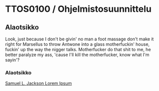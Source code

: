 # TTOS0100 / Ohjelmistosuunnittelu

## Alaotsikko
<!-- start slipsum code -->

Look, just because I don't be givin' no man a foot massage don't make it right for Marsellus to throw Antwone into a glass motherfuckin' house, fuckin' up the way the nigger talks. Motherfucker do that shit to me, he better paralyze my ass, 'cause I'll kill the motherfucker, know what I'm sayin'?

<!-- end slipsum code -->
### Alaotsikko

[Samuel L. Jackson Lorem Ipsum](http://slipsum.com/)
